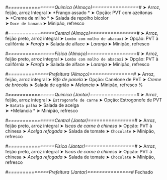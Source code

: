 
*#================Química (Almoço)================#*
➤ Arroz, feijão, arroz Integral
➤ *Frango assado *
➤ Opção: PVT com azeitonas   
➤ *Creme de milho *
➤ Salada de repolho bicolor  
➤ `Doce de banana`
➤ Minipão, refresco

*#================Central (Almoço)================#*
➤ Arroz, feijão preto, arroz integral
➤ `Lombo com molho de abacaxi`
➤ Opção: PVT à califórnia
➤ *Farofa*
➤ Salada de alface
➤ *Laranja*
➤ Minipão, refresco

*#================Física (Almoço)=================#*
➤ Arroz, feijão preto, arroz integral
➤ `Lombo com molho de abacaxi`
➤ Opção: PVT à califórnia
➤ *Farofa*
➤ Salada de alface
➤ *Laranja*
➤ Minipão, refresco

*#==============Prefeitura (Almoço)===============#*
➤ Arroz, feijão, arroz integral
➤ *Bife de panela*
➤ Opção: Canelone de PVT
➤ *Creme de brócolis*
➤ Salada de agrião
➤ *Melancia*
➤ Minipão, refresco
%

*#================Química (Jantar)================#*
➤ Arroz, feijão, arroz integral
➤ `Estrogonofe de carne`
➤ Opção: Estrogonofe de PVT  
➤ `Batata palha`
➤ Salada de acelga    
➤ *Melancia  *
➤ Minipão, refresco

*#================Central (Jantar)================#*
➤ Arroz, feijão preto, arroz integral
➤ *Iscas de carne à chinesa*
➤ Opção: PVT à chinesa
➤ *Acelga refogada*
➤ Salada de tomate
➤ `Chocolate`
➤ Minipão, refresco

*#================Física (Jantar)=================#*
➤ Arroz, feijão preto, arroz integral
➤ *Iscas de carne à chinesa*
➤ Opção: PVT à chinesa
➤ *Acelga refogada*
➤ Salada de tomate
➤ `Chocolate`
➤ Minipão, refresco

*#==============Prefeitura (Jantar)===============#*
Fechado
